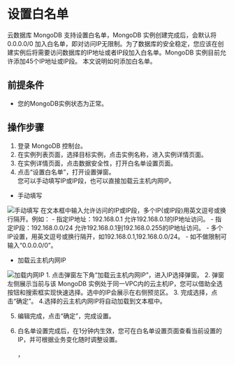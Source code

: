 # 设置白名单

云数据库 MongoDB 支持设置白名单，MongoDB 实例创建完成后，会默认将 0.0.0.0/0 加入白名单，即对访问IP无限制。为了数据库的安全稳定，您应该在创建实例后将需要访问数据库的IP地址或者IP段加入白名单。MongoDB  实例目前允许添加45个IP地址或IP段。
本文说明如何添加白名单。

## 前提条件
- 您的MongoDB实例状态为正常。

## 操作步骤
1. 登录 MongoDB 控制台。
2. 在实例列表页面，选择目标实例，点击实例名称，进入实例详情页面。
3. 在实例详情页面，点击数据安全性，打开白名单设置页面。
4. 点击“设置白名单”，打开设置弹窗。	
您可以手动填写IP或IP段，也可以直接加载云主机内网IP。

- 手动填写

![手动填写](https://github.com/jdcloudcom/cn/blob/master/image/mongodb/mongo-004.png)
在文本框中输入允许访问的IP或IP段，多个IP(或IP段)用英文逗号或换行隔开。例如：
	- 指定IP地址：192.168.0.1 允许192.168.0.1的IP地址访问。
	- 指定IP段：192.168.0.0/24 允许192.168.0.1到192.168.0.255的IP地址访问。
	- 多个IP设置，用英文逗号或换行隔开，如192.168.0.1,192.168.0.0/24。
	- 如不做限制可输入“0.0.0.0/0”。
	
- 加载云主机内网IP

![加载内网IP](https://github.com/jdcloudcom/cn/blob/master/image/mongodb/mongo-005.png)
	1. 点击弹窗左下角“加载云主机内网IP”，进入IP选择弹窗。
	2. 弹窗左侧展示当前与该 MongoDB 实例处于同一VPC内的云主机IP，您可以借助全选按钮和搜索框实现快速选择。选中的IP会展示在右侧预览区。
	3. 完成选择，点击“确定”。
	4.选择的云主机内网IP将自动加载到文本框中。
	
5. 编辑完成，点击“确定”，完成设置。
6. 白名单设置完成后，在1分钟内生效，您可在白名单设置页面查看当前设置的IP，并可根据业务变化随时调整设置。
		
		
		
	
	，
	

